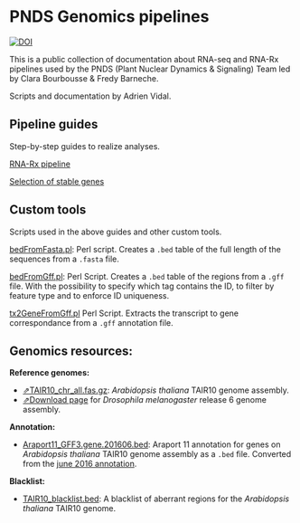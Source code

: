 # PNDS Genomics pipelines
[![DOI](https://zenodo.org/badge/1016758818.svg)](https://doi.org/10.5281/zenodo.17397631)

This is a public collection of documentation about RNA-seq and RNA-Rx pipelines used by the PNDS (Plant Nuclear Dynamics & Signaling) Team led by Clara Bourbousse & Fredy Barneche.

Scripts and documentation by Adrien Vidal.

## Pipeline guides
Step-by-step guides to realize analyses.

[RNA-Rx pipeline](rnarx.md)

[Selection of stable genes](rnaRxStableGenes.md)

## Custom tools
Scripts used in the above guides and other custom tools.

[bedFromFasta.pl](bedFromFasta.md): Perl script. Creates a `.bed` table of the full length of the sequences from a `.fasta` file.

[bedFromGff.pl](bedFromGff.md): Perl Script. Creates a `.bed` table of the regions from a `.gff` file. With the possibility to specify which tag contains the ID, to filter by feature type and to enforce ID uniqueness.

[tx2GeneFromGff.pl](tx2GeneFromGff.md) Perl Script. Extracts the transcript to gene correspondance from a `.gff` annotation file.
## Genomics resources:

**Reference genomes:**
*  [⇗TAIR10_chr_all.fas.gz](https://www.arabidopsis.org/download_files/Genes/TAIR10_genome_release/TAIR10_chromosome_files/TAIR10_chr_all.fas.gz): *Arabidopsis thaliana* TAIR10 genome assembly.
*  [⇗Download page](https://www.ncbi.nlm.nih.gov/assembly/GCF_000001215.4/) for *Drosophila melanogaster* release 6 genome assembly.

**Annotation:**
*  [Araport11_GFF3.gene.201606.bed](resources/Araport11_GFF3.gene.201606.bed): Araport 11 annotation for genes on *Arabidopsis thaliana* TAIR10 genome assembly as a `.bed` file. Converted from the [june 2016 annotation](https://www.arabidopsis.org/download_files/Genes/Araport11_genome_release/archived/Araport11_GFF3_genes_transposons.Jun2016.gff.gz).

**Blacklist:**
*  [TAIR10_blacklist.bed](resources/TAIR10_blacklist.bed): A blacklist of aberrant regions for the *Arabidopsis thaliana* TAIR10 genome.
